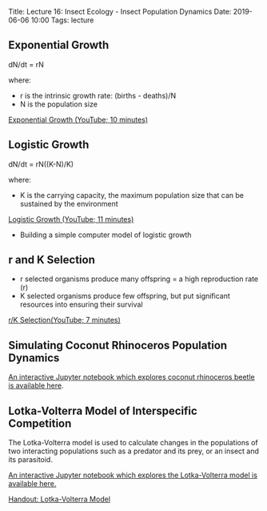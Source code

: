 Title: Lecture 16: Insect Ecology - Insect Population Dynamics
Date: 2019-06-06 10:00
Tags: lecture


<!---
A lecture on Semiochemicals originally scheduled for this time slot.
-->

## Exponential Growth

dN/dt = rN

where:

*  r is the intrinsic growth rate: (births - deaths)/N
*  N is the population size

[Exponential Growth (YouTube; 10 minutes)](https://www.youtube.com/watch?v=c6pcRR5Uy6w)

## Logistic Growth

dN/dt = rN((K-N)/K)

where:

* K is the carrying capacity, the maximum population size that can be sustained by the environment

[Logistic Growth (YouTube; 11 minutes)](https://www.youtube.com/watch?v=rXlyYFXyfIM)

* Building a simple computer model of logistic growth

## r and K Selection

* r selected organisms produce many offspring = a high reproduction rate (r)
* K selected organisms produce few offspring, but put significant resources into ensuring their survival

[r/K Selection(YouTube; 7 minutes)](https://www.youtube.com/watch?v=Bu6ouKt9zhs)

## Simulating Coconut Rhinoceros Population Dynamics

[An interactive Jupyter notebook which explores coconut rhinoceros beetle is available here](https://notebooks.azure.com/n/fTohfbbUNNs/notebooks/crb_population_dynamics.ipynb).

## Lotka-Volterra Model of Interspecific Competition

The Lotka-Volterra model is used to calculate changes in the populations of two interacting populations
such as a predator and its prey, or an insect and its parasitoid.

[An interactive Jupyter notebook which explores the Lotka-Volterra model is available here.](https://notebooks.azure.com/n/fTohfbbUNNs/notebooks/Lotka-Volterra-Model.ipynb)

[Handout: Lotka-Volterra Model](/pdfs/Lotka-Volterra-Model.html)
